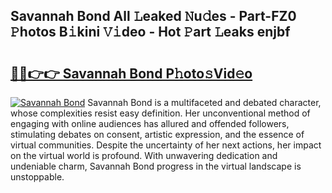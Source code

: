 ## Savannah Bond All 𝙻eaked 𝙽u𝚍es - Part-FZ0 𝙿hotos B𝚒kini 𝚅𝚒deo - Hot 𝙿art 𝙻eaks enjbf

# <h2><a href="http://ld0gzf1.urlbe.top/?page=Savannah+Bond">🔗🔗👉👉 Savannah Bond P𝚑oto𝚜Vid𝚎o</a></h2>

[![Savannah Bond](https://i.imgur.com/eBuTRDB.gif)](http://ld0gzf1.urlbe.top/?page=Savannah+Bond)
Savannah Bond is a multifaceted and debated character, whose complexities resist easy definition. Her unconventional method of engaging with online audiences has allured and offended followers, stimulating debates on consent, artistic expression, and the essence of virtual communities. Despite the uncertainty of her next actions, her impact on the virtual world is profound. With unwavering dedication and undeniable charm, Savannah Bond progress in the virtual landscape is unstoppable.
